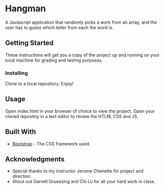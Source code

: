 # Hangman

A Javascript application that randomly picks a work from an array, and the user has to guess which letter from each the word is.

## Getting Started

These instructions will get you a copy of the project up and running on your local machine for grading and testing purposes.

### Installing

Clone to a local repository. Enjoy!

## Usage

Open index.html in your browser of choice to view the project.
Open your cloned repositoy in a text editor to review the HTLM, CSS and JS.


## Built With

* [Bootstrap](https://getbootstrap.com/docs/4.0/getting-started/introduction/) - The CSS framework used.

## Acknowledgments

* Special thanks to my instructor Jerome Chenette for project and direction.
* Shout out Garrett Gruessing and Chi Lu for all your hard work in class.
